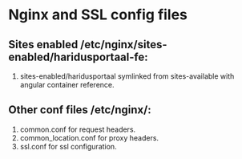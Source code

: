 # Nginx and SSL config files

## Sites enabled /etc/nginx/sites-enabled/haridusportaal-fe:
  1. sites-enabled/haridusportaal symlinked from sites-available with angular container reference.

## Other conf files /etc/nginx/:
  1. common.conf for request headers.
  2. common_location.conf for proxy headers.
  3. ssl.conf for ssl configuration.
